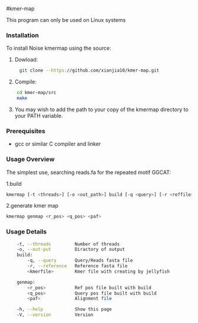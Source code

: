 #kmer-map

This program can only be used on Linux systems

### Installation

To install Noise kmermap using the source:  
1. Dowload:
```bash  
     git clone --https://github.com/xianjia10/kmer-map.git
```  

2. Compile:  
```bash  
    cd kmer-map/src  
    make  
```
3. You may wish to add the path to your copy of the kmermap
directory to your PATH variable.


### Prerequisites

* gcc or similar C compiler and linker


### Usage Overview

The simplest use, searching reads.fa for the repeated motif GGCAT:

1.build
```bash 
kmermap [-t <threads>] [-o <out_path>] build [-q <query>] [-r <reffile>] <kmerfile>
```

2.generate kmer map
```bash
kmermap genmap <r_pos> <q_pos> <paf>
```

### Usage Details

```bash  
    -t, --threads         Number of threads
    -o, --out-put         Diractory of output
    build:
        -q, --query       Query/Reads fasta file
        -r, --reference   Reference fasta file
        <kmerfile>        Kmer file with creating by jellyfish

    genmap:
        <r_pos>           Ref pos file built with build
        <q_pos>           Query pos file built with build
        <paf>             Alignment file

    -h, --help            Show this page
    -V, --version         Version
```